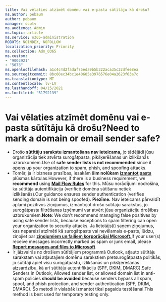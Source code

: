 ```yaml
---
title: Vai vēlaties atzīmēt domēnu vai e-pasta sūtītāju kā drošu?
ms.author: pebaum
author: pebaum
manager: scotv
ms.audience: Admin
ms.topic: article
ms.service: o365-administration
ROBOTS: NOINDEX, NOFOLLOW
localization_priority: Priority
ms.collection: Adm_O365
ms.custom:
- "9002921"
- "5673"
ms.openlocfilehash: a1c4c4d2fadaf75eda9b5b322aca35c32dfee8ea
ms.sourcegitcommit: 8bc60ec34bc1e40685e3976576e04a2623f63a7c
ms.translationtype: MT
ms.contentlocale: lv-LV
ms.lasthandoff: 04/15/2021
ms.locfileid: "51792139"
---
```

# <a name="need-to-mark-a-domain-or-email-sender-safe"></a><span data-ttu-id="447c2-102">Vai vēlaties atzīmēt domēnu vai e-pasta sūtītāju kā drošu?</span><span class="sxs-lookup"><span data-stu-id="447c2-102">Need to mark a domain or email sender safe?</span></span>

- <span data-ttu-id="447c2-103">Drošo **sūtītāju sarakstu izmantošana nav ieteicama,** jo tādējādi jūsu organizācija tiek atvērta surogātpasta, pikšķerēšanas un izlikšanās uzbrukumiem.</span><span class="sxs-lookup"><span data-stu-id="447c2-103">Use of **safe sender lists is not recommended** since it opens up your organization to spam, phish, and spoofing attacks.</span></span>
- <span data-ttu-id="447c2-104">Tomēr, ja ir biznesa prasības, iesakām **šim nolūkam** **[izmantot pasta](https://docs.microsoft.com/microsoft-365/security/office-365-security/create-safe-sender-lists-in-office-365?view=o365-worldwide#recommended-use-mail-flow-rules)** plūsmas kārtulas.</span><span class="sxs-lookup"><span data-stu-id="447c2-104">However, if there is a business requirement, we **recommend** using **[Mail Flow Rules](https://docs.microsoft.com/microsoft-365/security/office-365-security/create-safe-sender-lists-in-office-365?view=o365-worldwide#recommended-use-mail-flow-rules)** for this.</span></span> <span data-ttu-id="447c2-105">Mūsu norādījumi nodrošina, ka sūtītāja autentifikācija (verificē domēna sūtīšanu netiek izlikšanās).</span><span class="sxs-lookup"><span data-stu-id="447c2-105">Our guidance ensures sender authentication (verifies sending domain is not being spoofed).</span></span> <span data-ttu-id="447c2-106">**Piezīme.** Nav ieteicams pārvaldīt aplami pozitīvos ziņojumus, izmantojot drošo sūtītāju sarakstus, jo surogātpasta filtrēšanas izņēmumi var atvērt jūsu organizāciju drošības uzbrukumiem.</span><span class="sxs-lookup"><span data-stu-id="447c2-106">**Note**: We don't recommend managing false positives by using safe sender lists, because exceptions to spam filtering can open your organization to security attacks.</span></span> <span data-ttu-id="447c2-107">Ja lietotājs(i) saņem ziņojumus, kas nepareizi atzīmēti kā surogātpasts vai nevēlamais e-pasts, lūdzu, ziņojiet par **[ziņojumiem un failiem korporācijai Microsoft.](https://protection.office.com/reportsubmission)**</span><span class="sxs-lookup"><span data-stu-id="447c2-107">If your user(s) receive messages incorrectly marked as spam or junk email, please **[Report messages and files to Microsoft](https://protection.office.com/reportsubmission)**.</span></span>
- <span data-ttu-id="447c2-108">Ir jāizvairās no drošiem sūtītājiem programmā Outlook, atļauto  sūtītāju sarakstam vai atļautajiem domēnu sarakstiem pretsurogātpasta politikās, jo sūtītāji apiet visu surogātpastu, izlikšanās un pikšķerēšanas aizsardzību, kā arī sūtītāju autentifikāciju (SPF, DKIM, DMARC).</span><span class="sxs-lookup"><span data-stu-id="447c2-108">Safe Senders in Outlook, Allowed sender list, or allowed domain list in anti-spam policies **should be avoided** because senders bypass all spam, spoof, and phish protection, and sender authentication (SPF, DKIM, DMARC).</span></span> <span data-ttu-id="447c2-109">Šo metodi ir vislabāk izmantot tikai pagaidu testēšanai.</span><span class="sxs-lookup"><span data-stu-id="447c2-109">This method is best used for temporary testing only.</span></span>
